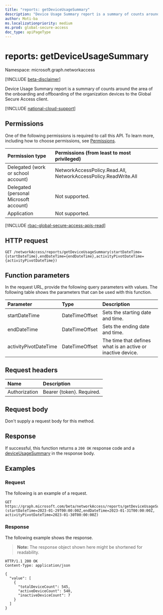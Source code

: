 ```yaml
---
title: "reports: getDeviceUsageSummary"
description: "Device Usage Summary report is a summary of counts around the area of the onboarding and offboarding of the organization devices to the Global Secure Access client."
author: Moti-ba
ms.localizationpriority: medium
ms.prod: global-secure-access
doc_type: apiPageType
---
```


# reports: getDeviceUsageSummary
Namespace: microsoft.graph.networkaccess

[!INCLUDE [beta-disclaimer](../../includes/beta-disclaimer.md)]

Device Usage Summary report is a summary of counts around the area of the onboarding and offboarding of the organization devices to the Global Secure Access client.

[!INCLUDE [national-cloud-support](../../includes/global-only.md)]

## Permissions
One of the following permissions is required to call this API. To learn more, including how to choose permissions, see [Permissions](/graph/permissions-reference).

|Permission type|Permissions (from least to most privileged)|
|:---|:---|
|Delegated (work or school account)|NetworkAccessPolicy.Read.All, NetworkAccessPolicy.ReadWrite.All|
|Delegated (personal Microsoft account)|Not supported.|
|Application|Not supported.|

[!INCLUDE [rbac-global-secure-access-apis-read](../includes/rbac-for-apis/rbac-global-secure-access-apis-read.md)]

## HTTP request

<!-- {
  "blockType": "ignored"
}
-->
``` http
GET /networkAccess/reports/getDeviceUsageSummary(startDateTime={startDateTime},endDateTime={endDateTime},activityPivotDateTime={activityPivotDateTime})
```

## Function parameters
In the request URL, provide the following query parameters with values.
The following table shows the parameters that can be used with this function.

|Parameter|Type|Description|
|:---|:---|:---|
|startDateTime|DateTimeOffset|Sets the starting date and time.|
|endDateTime|DateTimeOffset|Sets the ending date and time.|
|activityPivotDateTime|DateTimeOffset|The time that defines what is an active or inactive device.|


## Request headers
|Name|Description|
|:---|:---|
|Authorization|Bearer {token}. Required.|

## Request body
Don't supply a request body for this method.

## Response

If successful, this function returns a `200 OK` response code and a [deviceUsageSummary](../resources/networkaccess-deviceusagesummary.md) in the response body.

## Examples

### Request
The following is an example of a request.
<!-- {
  "blockType": "request",
  "name": "reportsthis.getdeviceusagesummary"
}
-->
``` http
GET https://graph.microsoft.com/beta/networkAccess/reports/getDeviceUsageSummary (startDateTime=2023-01-29T00:00:00Z,endDateTime=2023-01-31T00:00:00Z, activityPivotDateTime=2023-01-30T00:00:00Z)
```


### Response
The following example shows the response.
>**Note:** The response object shown here might be shortened for readability.
<!-- {
  "blockType": "response",
  "truncated": true,
  "@odata.type": "microsoft.graph.networkaccess.deviceUsageSummary"
}
-->
``` http
HTTP/1.1 200 OK
Content-Type: application/json

{
  "value": [
    {
      "totalDeviceCount": 545,
      "activeDeviceCount": 540,
      "inactiveDeviceCount": 7
    }
  ]
}
```

